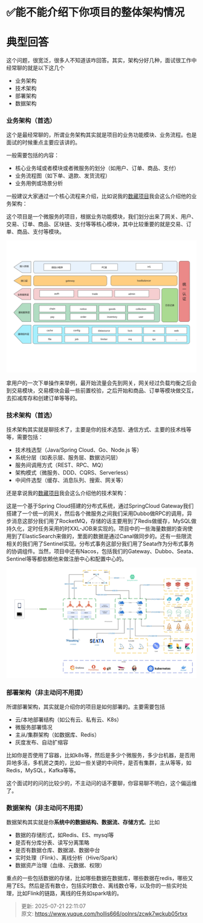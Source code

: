 # ✅能不能介绍下你项目的整体架构情况

# 典型回答


这个问题，很宽泛，很多人不知道该咋回答。其实，架构分好几种，面试很工作中经常聊的就是以下这几个



+ 业务架构
+ 技术架构
+ 部署架构
+ 数据架构



### 业务架构（首选）


这个是最经常聊的，所谓业务架构其实就是项目的业务功能模块、业务流程。也是面试的时候重点主要应该讲的。



一般需要包括的内容：



+ 核心业务域或者模块或者微服务的划分（如用户、订单、商品、支付）
+ 业务流程图（如下单、退款、发货流程）
+ 业务用例或场景分析



一般建议大家通过一个核心流程来介绍，比如说我的[数藏项目](https://www.yuque.com/hollis666/oolnrs/dgolk0cckpb94sia)我会这么介绍他的业务架构：



这个项目是一个微服务的项目，根据业务功能模块，我们划分出来了网关、用户、交易、订单、商品、区块链、支付等等核心模块，其中比较重要的就是交易、订单、商品、支付等模块。



![1750488426227-23529120-f9a7-4498-a937-4c71af651bb1.png](./img/Bs23Pcvwip6eM2ru/1750488426227-23529120-f9a7-4498-a937-4c71af651bb1-946669.png)



拿用户的一次下单操作来举例，最开始流量会先到网关，网关经过负载均衡之后会到交易模块，交易模块会最一些前置校验，之后开始和商品、订单等模块做交互，去扣减库存和创建订单等等的。





### 技术架构（首选）


技术架构其实就是聊技术了，主要是你的技术选型、通信方式、主要的技术栈等等，需要包括：



+ 技术栈选型（Java/Spring Cloud、Go、Node.js 等）
+ 系统分层（如表示层、服务层、数据访问层）
+ 服务间调用方式（REST、RPC、MQ）
+ 架构模式（微服务、DDD、CQRS、Serverless）
+ 中间件选型（缓存、消息队列、搜索、网关等）





还是拿说我的[数藏项目](https://www.yuque.com/hollis666/oolnrs/dgolk0cckpb94sia)我会这么介绍他的技术架构：



这是一个基于Spring Cloud搭建的分布式系统，通过SpringCloud Gateway我们搭建了一个统一的网关，然后各个微服务之间我们采用Dubbo做RPC的调用，异步消息这部分我们用了RocketMQ，存储的话主要用到了Redis做缓存，MySQL做持久化，定时任务采用的时XXL-JOB来实现的。项目中的一些海量数据的查询使用到了ElasticSearch来做的，里面的数据是通过Canal做同步的。还有一些限流相关的我们用了Sentinel实现。分布式事务这部分我们用了Seata作为分布式事务的协调组件。当然，项目中还有Nacos，包括我们的Gateway、Dubbo、Seata、Sentinel等等都依赖他来做注册中心和配置中心的。







![1727939784746-4f6d6b62-6df5-4412-afc7-ccd55b6de49d.png](./img/Bs23Pcvwip6eM2ru/1727939784746-4f6d6b62-6df5-4412-afc7-ccd55b6de49d-470194.png)





### 部署架构（非主动问不用提）


所谓部署架构，其实就是介绍你的项目是如何部署的。主要需要包括



+ 云/本地部署结构（如公有云、私有云、K8s）
+ 微服务部署情况
+ 主从/集群架构（如数据库、Redis）
+ 灰度发布、自动扩缩容



比如你是否使用了容器，比如k8s等，然后是多少个微服务，多少台机器，是否用异地多活，多机房之类的，比如一些关键的中间件，是否有集群，主从等等，如Redis，MySQL，Kafka等等。



这个面试时的问的比较少的，不主动问的话不要聊，你容易聊不明白，这个偏运维了。





### 数据架构（非主动问不用提）


数据架构其实就是你**系统中的数据结构、数据流、存储方式**。比如



+ 数据的存储形式，如Redis、ES、mysql等
+ 是否有分库分表、读写分离策略
+ 是否有数据仓库、数据湖、数据中台
+ 实时处理（Flink）、离线分析（Hive/Spark）
+ 数据资产治理（血缘、元数据、权限）



重点的一些包括数据的存储，比如哪些数据在数据库，哪些数据在redis，哪些又用了ES。然后是否有数仓，包括实时数仓、离线数仓等，以及你的一些实时处理，比如Flink的链路，离线的任务如spark啥的。



> 更新: 2025-07-21 22:11:07  
> 原文: <https://www.yuque.com/hollis666/oolnrs/zcwk7wckub05rtxx>